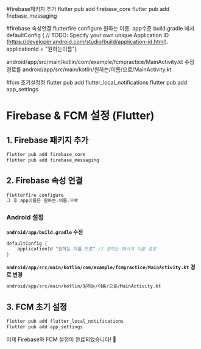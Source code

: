 #firebase패키지 추가
flutter pub add firebase_core
flutter pub add firebase_messaging

#firebase 속성연결
flutterfire configure 원하는 이름.
app수준 build.gradle 에서 
    defaultConfig {
        // TODO: Specify your own unique Application ID (https://developer.android.com/studio/build/application-id.html).
        applicationId = "원하는이름"}

android/app/src/main/kotlin/com/example/fcmpractice/MainActivity.kt 수정
경로를  android/app/src/main/kotlin/원하는/이름/으로/MainActivity.kt

#fcm 초기설정정
flutter pub add flutter_local_notifications
flutter pub add app_settings
# Firebase & FCM 설정 (Flutter)

## 1. Firebase 패키지 추가
```sh
flutter pub add firebase_core
flutter pub add firebase_messaging
```

## 2. Firebase 속성 연결
```sh
flutterfire configure 
그 후 app이름은 원하는.이름.으로
```

### Android 설정
**`android/app/build.gradle` 수정**
```gradle
defaultConfig {
    applicationId "원하는.이름.으로" // 원하는 패키지 이름 설정
}
```

**`android/app/src/main/kotlin/com/example/fcmpractice/MainActivity.kt` 경로 변경**
```sh
android/app/src/main/kotlin/원하는/이름/으로/MainActivity.kt
```

## 3. FCM 초기 설정
```sh
flutter pub add flutter_local_notifications
flutter pub add app_settings
```

이제 Firebase와 FCM 설정이 완료되었습니다! 🚀


